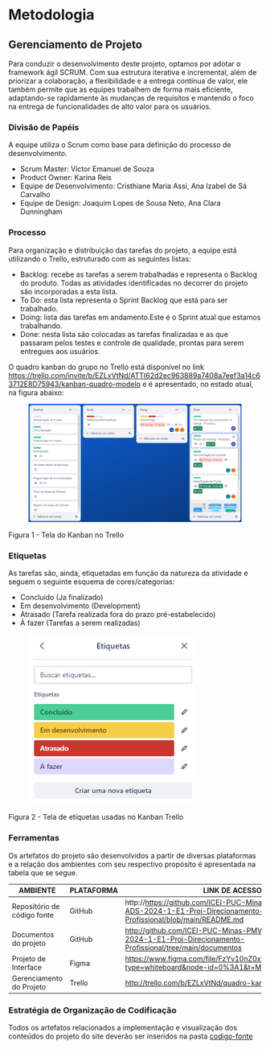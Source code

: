 
# Metodologia

## Gerenciamento de Projeto

Para conduzir o desenvolvimento deste projeto, optamos por adotar o framework ágil SCRUM. Com sua estrutura iterativa e incremental, além de priorizar a colaboração, a flexibilidade e a entrega contínua de valor, ele também permite que as equipes trabalhem de forma mais eficiente, adaptando-se rapidamente às mudanças de requisitos e mantendo o foco na entrega de funcionalidades de alto valor para os usuários.

### Divisão de Papéis

A equipe utiliza o Scrum como base para definição do processo de desenvolvimento.
- Scrum Master: Victor Emanuel de Souza
- Product Owner: Karina Reis
- Equipe de Desenvolvimento: Cristhiane Maria Assi, Ana Izabel de Sá Carvalho
- Equipe de Design: Joaquim Lopes de Sousa Neto, Ana Clara Dunningham

### Processo

Para organização e distribuição das tarefas do projeto, a equipe está utilizando o Trello, estruturado com as seguintes listas:

- Backlog: recebe as tarefas a serem trabalhadas e representa o Backlog do produto. Todas as atividades identificadas no decorrer do projeto são incorporadas a esta lista.
- To Do: esta lista representa o Sprint Backlog que está para ser trabalhado.
- Doing: lista das tarefas em andamento.Este é o Sprint atual que estamos trabalhando.
- Done: nesta lista são colocadas as tarefas finalizadas e as que passaram pelos testes e controle de qualidade, prontas para serem entregues aos usuários.

O quadro kanban do grupo no Trello está disponível no link https://trello.com/invite/b/EZLxVtNd/ATTI62d2ec963889a7408a7eef3a14c63712E8D75943/kanban-quadro-modelo e é apresentado, no estado atual, na figura abaixo:

<figure> 
  <img src="https://github.com/ICEI-PUC-Minas-PMV-ADS/PMV-ADS-2024-1-E1-Proj-Direcionamento-Profissional/blob/fe26d4716e8285a2bb0505232e7013326c10d04e/documentos/img/Kanban.PNG"
    <figcaption>
    </figure>
Figura 1 - Tela do Kanban no Trello

### Etiquetas
<p>As tarefas são, ainda, etiquetadas em função da natureza da atividade e seguem o seguinte esquema de cores/categorias:</p>

<ul>
  <li>Concluído (Ja finalizado)</li>
  <li>Em desenvolvimento (Development)</li>
  <li>Atrasado (Tarefa realizada fora do prazo pré-estabelecido)</li>
  <li>À fazer (Tarefas a serem realizadas)</li>
</ul>

<figure> 
  <img src="https://github.com/ICEI-PUC-Minas-PMV-ADS/PMV-ADS-2024-1-E1-Proj-Direcionamento-Profissional/blob/1c8be34d006145aad0f71e39462bbd63b654c61c/documentos/img/Etiquetas.PNG"
    <figcaption>
</figure> 

Figura 2 - Tela de etiquetas usadas no Kanban Trello
### Ferramentas

Os artefatos do projeto são desenvolvidos a partir de diversas plataformas e a relação dos ambientes com seu respectivo propósito é apresentada na tabela que se segue.

| AMBIENTE                            | PLATAFORMA                         | LINK DE ACESSO                         |
|-------------------------------------|------------------------------------|----------------------------------------|
| Repositório de código fonte         | GitHub                             | http://https://github.com/ICEI-PUC-Minas-PMV-ADS/PMV-ADS-2024-1-E1-Proj-Direcionamento-Profissional/blob/main/README.md                       |
| Documentos do projeto               | GitHub                             | http://github.com/ICEI-PUC-Minas-PMV-ADS/PMV-ADS-2024-1-E1-Proj-Direcionamento-Profissional/tree/main/documentos                           |
| Projeto de Interface                | Figma                              | https://www.figma.com/file/FzYv10nZ0xtzHJHl5YuKhf/Untitled?type=whiteboard&node-id=0%3A1&t=MHVvpLqejF1sebYb-1                  |
| Gerenciamento do Projeto            | Trello                   | http://trello.com/b/EZLxVtNd/quadro-kanban-norteie-se                           |

### Estratégia de Organização de Codificação 

Todos os artefatos relacionados a implementação e visualização dos conteúdos do projeto do site deverão ser inseridos na pasta  [codigo-fonte](https://github.com/ICEI-PUC-Minas-PMV-ADS/PMV-ADS-2024-1-E1-Proj-Direcionamento-Profissional/blob/main/codigo-fonte/README.md.
)
